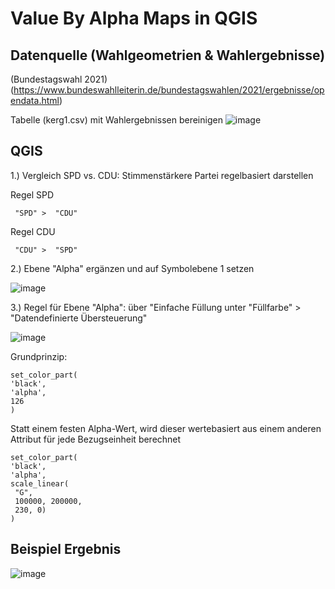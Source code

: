 # Value By Alpha Maps in QGIS

## Datenquelle (Wahlgeometrien & Wahlergebnisse)
(Bundestagswahl 2021)(https://www.bundeswahlleiterin.de/bundestagswahlen/2021/ergebnisse/opendata.html)

Tabelle (kerg1.csv) mit Wahlergebnissen bereinigen
![image](https://github.com/caaarlito/DTM/assets/134683878/97bd9975-2694-431f-b1f5-7431c5072b37)

## QGIS

1.) Vergleich SPD vs. CDU: Stimmenstärkere Partei regelbasiert darstellen

Regel SPD
```
 "SPD" >  "CDU" 
```
Regel CDU
```
 "CDU" >  "SPD" 
```

2.) Ebene "Alpha" ergänzen und auf Symbolebene 1 setzen

![image](https://github.com/caaarlito/DTM/assets/134683878/55eab9cf-8234-43d4-b665-21e6abf32295)

3.) Regel für Ebene "Alpha": über "Einfache Füllung unter "Füllfarbe" > "Datendefinierte Übersteuerung" 

![image](https://github.com/caaarlito/DTM/assets/134683878/31171d85-4707-4c09-a802-61259e9a0c0e)

Grundprinzip:
```
set_color_part(
'black', 
'alpha',
126
)
```

Statt einem festen Alpha-Wert, wird dieser wertebasiert aus einem anderen Attribut für jede Bezugseinheit berechnet
```
set_color_part(
'black', 
'alpha',
scale_linear(
 "G",
 100000, 200000,
 230, 0)
)
```

## Beispiel Ergebnis

![image](https://github.com/caaarlito/DTM/assets/134683878/0b6f41ed-3e3a-46e9-b0a1-0fb06cfdb992)
